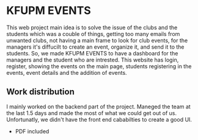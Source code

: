 # KFUPM EVENTS
This web project main idea is to solve the issue of the clubs and the students which was a couble of things, getting too many emails from unwanted clubs, not having a main frame to look for club events, for the managers it's diffucilt to create an event, organize it, and send it to the students. So, we made KFUPM EVENTS to have a dashboard for the managers and the student who are intrested. This website has login, register, showing the events on the main page, students registering in the events, event details and the addition of events. 
## Work distribution
I mainly worked on the backend part of the project. Maneged the team at the last 1.5 days and made the most of what we could get out of us. Unfortunatly, we didn't have the front end cababilties to create a good UI.

- PDF included 
